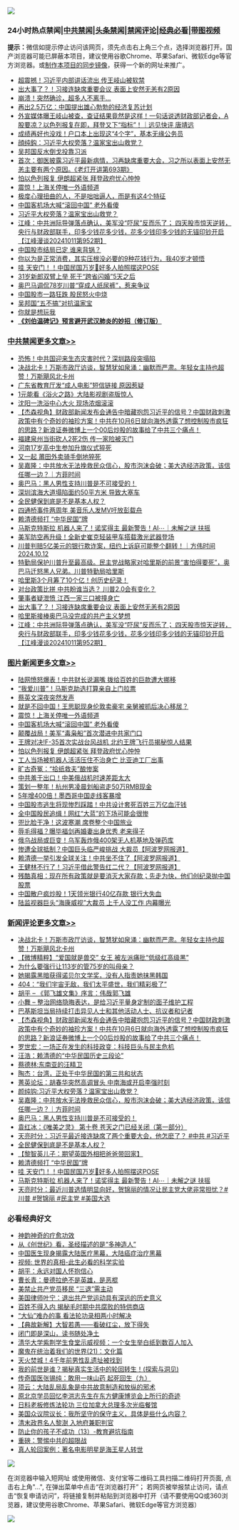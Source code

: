 ![](https://raw.githubusercontent.com/jsvpn/jsproxy/dev/64photo/fqnews-qr.jpg)

<div id="tt">
<h3>24小时热点禁闻|<a href="#%E4%B8%AD%E5%85%B1%E7%A6%81%E9%97%BB%E6%9B%B4%E5%A4%9A%E6%96%87%E7%AB%A0">中共禁闻</a>|<a href="#%E5%9B%BE%E7%89%87%E6%96%B0%E9%97%BB%E6%9B%B4%E5%A4%9A%E6%96%87%E7%AB%A0">头条禁闻</a>|<a href="#%E6%96%B0%E9%97%BB%E8%AF%84%E8%AE%BA%E6%9B%B4%E5%A4%9A%E6%96%87%E7%AB%A0">禁闻评论|<a href="#%E5%BF%85%E7%9C%8B%E7%BB%8F%E5%85%B8%E5%A5%BD%E6%96%87">经典必看</a>|<a href="https://696153.xyz/3" target="_blank">带图视频</a></h3>
<div><b>提示：</b>微信如提示停止访问该网页，须先点击右上角三个点，选择浏览器打开。国产浏览器可能已屏蔽本项目，建议使用谷歌Chrome、苹果Safari、微软Edge等官方浏览器。或<a href="%E5%88%B6%E4%BD%9Cgit%E7%A6%81%E9%97%BB%E9%95%9C%E5%83%8F.md">制作本项目的同步镜像</a>，获得一个新的网址来推广。</div>
<ul>

<li><a href="/baitai/20241012/2100892.md">超震撼！习近平内部讲话流出 传王岐山被软禁</a></li>
<li><a href="/cbnews/20241012/2100925.md">出大事了？！习接连缺席重要会议 表面上安然无恙有2原因</a></li>
<li><a href="/baitai/20241012/2100962.md">崩溃！突然确诊，超多人不离手…</a></li>
<li><a href="/headline/20241012/2100923.md">再出2.5万亿：中国提出雄心勃勃的经济复苏计划</a></li>
<li><a href="/sohnews/20241013/2101043.md">外宣媒体曝王岐山被查，查证结果竟然是这样！一句话说透财政部记者会，A股要凉？以色列报复在即，拜登又下“指标”！｜远见快评 唐靖远</a></li>
<li><a href="/baitai/20241013/2101048.md">成绩再好也没戏！户口本上出现这“4个字”，基本无缘公务员</a></li>
<li><a href="/baitai/20241012/2100944.md">顔纯鈎：习近平大权旁落？温家宝出山救党？</a></li>
<li><a href="/sohnews/20241012/2101009.md">吴邦国反水倒戈投靠习派</a></li>
<li><a href="/sohnews/20241012/2100901.md">首次：御医披露习近平最新病情，习再缺席重要大会，习之所以表面上安然无恙主要有两个原因。《老灯开讲第693期》</a></li>
<li><a href="/topimagenews/20241012/2100924.md">怕以色列报复 伊朗超紧张 拜登政府忧心忡忡</a></li>
<li><a href="/topimagenews/20241013/2101072.md">震惊！上海关停唯一外语频道</a></li>
<li><a href="/baitai/20241012/2100964.md">极度心理扭曲的人，不是咄咄逼人，而是有这4个特征</a></li>
<li><a href="/topimagenews/20241013/2101070.md">中国客机场大喊“滚回中国” 老外看傻</a></li>
<li><a href="/ssgc/20241013/2101016.md">习近平大权旁落？温家宝出山救党？</a></li>
<li><a href="/cbnews/20241012/2100886.md">江峰：中共洲际导弹落点确认，美军没“吓尿”反而乐了； 四天股市惊天逆转，央行与财政部联手，印多少钱花多少钱，花多少钱印多少钱的无锚印钞开启【江峰漫谈20241011第952期】</a></li>
<li><a href="/baitai/20241013/2101023.md">中国股市结局已定 谁来背锅？</a></li>
<li><a href="/lifebaike/20241012/2100926.md">你以为是正常消费，其实压根没必要的9种花钱行为，我40岁才顿悟</a></li>
<li><a href="/comments/20241013/2101019.md">哇 天安门！！中国民国万岁👀好多人拍照摆这POSE</a></li>
<li><a href="/cnnews/20241012/2100994.md">31岁新郎双臂上举 死于“跨省闪婚”5天之后</a></li>
<li><a href="/cnnews/20241012/2100876.md">奥巴马调侃78岁川普“穿成人纸尿裤”，惹来争议</a></li>
<li><a href="/ccpdope/20241012/2100916.md">中国股市一路狂跌 股民怒火中烧</a></li>
<li><a href="/sohnews/20241012/2100969.md">吴邦国“五不搞”对抗温家宝</a></li>
<li><a href="/comments/20241012/2100898.md">你就是想玩我</a></li>
<li><b><a href="/comments/20200207/1272816.md" target="_blank">《刘伯温碑记》预言避开武汉肺炎的妙招（修订版）</a></b></li>
</ul>
</div>

<div class="catlist">
<h3><a href="/cbnews/" target="_blank">中共禁闻</a><span><a href="/cbnews/" target="_blank" rel="nofollow">更多文章>></a></span></h3>
<ul>
<li><a href="/cbnews/20241013/2101164.md" target="_blank">恐怖！中共国迎来生态灾害时代？深圳路段突塌陷</a></li>
<li><a href="/comments/20241013/2101157.md" target="_blank">决战北卡！万斯市政厅访谈，智慧犹如泉涌：幽默而严肃。年轻女主持也超赞！万斯飓风北卡州</a></li>
<li><a href="/cbnews/20241013/2101143.md" target="_blank">广东省教育厅发“成人电影”短信链接 原因惹疑</a></li>
<li><a href="/cbnews/20241013/2101142.md" target="_blank">1元能看《浴火之路》大陆影视剧盗版惊人</a></li>
<li><a href="/cbnews/20241013/2101141.md" target="_blank">沈阳一洗浴中心大火 现场浓烟滚滚</a></li>
<li><a href="/comments/20241013/2101135.md" target="_blank">【杰森视角】财政部新闻发布会通告中暗藏抱怨习近平的信号？中国财政刺激政策中有个奇妙的袖珍方案！中共在10月6日就向海外透露了想控制股市疯狂的思路？新浪证券微博上一个00后炒股的故事给了中共三个痛点！</a></li>
<li><a href="/cbnews/20241013/2101115.md" target="_blank">福建泉州当街砍人2死2伤 传一家险被灭门</a></li>
<li><a href="/cbnews/20241013/2101114.md" target="_blank">河南17岁高中生参加升旗仪式猝死</a></li>
<li><a href="/cbnews/20241013/2101095.md" target="_blank">又一起 莆田外卖骑手倒地猝死</a></li>
<li><a href="/comments/20241013/2101087.md" target="_blank">吴嘉隆：中共放水无法挽救民众信心，股市泡沫会破；美大选经济政策，该信任哪一边？｜方菲时间</a></li>
<li><a href="/comments/20241013/2101084.md" target="_blank">奥巴马：黑人男性支持川普是不可接受的！</a></li>
<li><a href="/cbnews/20241013/2101060.md" target="_blank">深圳滨海大道塌陷面约50平方米 导致大塞车</a></li>
<li><a href="/comments/20241013/2101039.md" target="_blank">全民健保到底是不是基本人权？</a></li>
<li><a href="/cbnews/20241013/2101030.md" target="_blank">四通桥事件两周年 美音乐人发MV吁放彭载舟</a></li>
<li><a href="/comments/20241013/2101020.md" target="_blank">赖清德频打 “中华民国”牌</a></li>
<li><a href="/comments/20241012/2101007.md" target="_blank">马斯克特斯拉 机器人来了！诺奖得主 最新警告！AI⋯｜未解之谜 扶摇</a></li>
<li><a href="/cbnews/20241012/2100989.md" target="_blank">美军防空再升级！全新史崔克轻装甲车搭载激光武器登场</a></li>
<li><a href="/comments/20241012/2100985.md" target="_blank">川普判赔5亿美元的银行欺诈案，纽约上诉庭可能整个翻转！｜方伟时间 2024.10.12</a></li>
<li><a href="/comments/20241012/2100977.md" target="_blank">特勤局保护川普升至最高级。民主党战略家对哈里斯的前景“害怕得要死”，奥巴马迁怒黑人兄弟。川普特勤局哈里斯</a></li>
<li><a href="/comments/20241012/2100976.md" target="_blank">哈里斯3个月筹了10个亿！创历史纪录！</a></li>
<li><a href="/cbnews/20241012/2100973.md" target="_blank">对台政策比拼 中共盼谁当选？ 川普2.0会有变化？</a></li>
<li><a href="/cbnews/20241012/2100972.md" target="_blank">肇事者疑泄愤 江西一家三口被撞身亡</a></li>
<li><a href="/cbnews/20241012/2100925.md" target="_blank">出大事了？！习接连缺席重要会议 表面上安然无恙有2原因</a></li>
<li><a href="/cbnews/20241012/2100621.md" target="_blank">哈里斯接棒奥巴马没完成的共产主义梦想</a></li>
<li><a href="/cbnews/20241012/2100886.md" target="_blank">江峰：中共洲际导弹落点确认，美军没“吓尿”反而乐了； 四天股市惊天逆转，央行与财政部联手，印多少钱花多少钱，花多少钱印多少钱的无锚印钞开启【江峰漫谈20241011第952期】</a></li>

</ul>
</div>
<div class="catlist">
<h3><a href="/topimagenews/" target="_blank">图片新闻</a><span><a href="/topimagenews/" target="_blank" rel="nofollow">更多文章>></a></span></h3>
<ul>
<li><a href="/topimagenews/20241013/2101163.md" target="_blank">陆网愤怒爆表！中共财长说漏嘴 拨给百姓的巨款遭大挪移</a></li>
<li><a href="/topimagenews/20241013/2101113.md" target="_blank">“我爱川普”！马斯克助选打算亲自上门拉票</a></li>
<li><a href="/topimagenews/20241013/2101112.md" target="_blank">蔡英文深夜突然发声</a></li>
<li><a href="/topimagenews/20241013/2101111.md" target="_blank">就是不回中国！王思聪现身伦敦卖豪宅 亲舅被抓后决心移居？</a></li>
<li><a href="/topimagenews/20241013/2101072.md" target="_blank">震惊！上海关停唯一外语频道</a></li>
<li><a href="/topimagenews/20241013/2101070.md" target="_blank">中国客机场大喊“滚回中国” 老外看傻</a></li>
<li><a href="/topimagenews/20241013/2101069.md" target="_blank">颠覆战局！美军“毒枭船”首次潜进中共家门口</a></li>
<li><a href="/topimagenews/20241013/2101068.md" target="_blank">王牌对决!F-35首次实战台风战机 北约王牌飞行员揭秘惊人结果</a></li>
<li><a href="/topimagenews/20241012/2100924.md" target="_blank">怕以色列报复 伊朗超紧张 拜登政府忧心忡忡</a></li>
<li><a href="/topimagenews/20241012/2100851.md" target="_blank">工人当场被机器人活活压住不治身亡 比亚迪工厂出事</a></li>
<li><a href="/topimagenews/20241012/2100825.md" target="_blank">旷古奇冤：“拾纸救夫”酿惨案</a></li>
<li><a href="/topimagenews/20241012/2100824.md" target="_blank">中共羞于出口！中美俄战机时速差距太大</a></li>
<li><a href="/topimagenews/20241012/2100795.md" target="_blank">策划一整年！杭州男凌晨划船盗走50万RMB现金</a></li>
<li><a href="/topimagenews/20241012/2100794.md" target="_blank">5年增400倍！墨西哥中国走线客暴增</a></li>
<li><a href="/topimagenews/20241012/2100793.md" target="_blank">中国股市逃生将现惨烈踩踏！中共设计套死百姓三万亿血汗钱</a></li>
<li><a href="/topimagenews/20241012/2100760.md" target="_blank">全中国股民追缉！网红“大蓝”的下场可能会很惨</a></li>
<li><a href="/topimagenews/20241012/2100759.md" target="_blank">兜比脸干净！这波寒潮 席卷整个中国旅业</a></li>
<li><a href="/topimagenews/20241012/2100741.md" target="_blank">辱毛得福？曝毕福剑再婚妻出身优秀 老来得子</a></li>
<li><a href="/topimagenews/20241012/2100727.md" target="_blank">俄乌战局或巨变！乌军轰炸俄400架无人机基地及弹药库</a></li>
<li><a href="/topimagenews/20241012/2100726.md" target="_blank">惨遭全球抵制？中国巨头临严峻挑战 大裁员【阿波罗网报道】</a></li>
<li><a href="/topimagenews/20241012/2100708.md" target="_blank">赖清德一举引发全球关注！中共坐不住了【阿波罗网报道】</a></li>
<li><a href="/topimagenews/20241012/2100707.md" target="_blank">王健林不行了！习近平借此警告红二代？【阿波罗网报道】</a></li>
<li><a href="/topimagenews/20241012/2100706.md" target="_blank">残酷真相：现在所有政策就是要消灭大家存款；先走为快，他们创纪录抛中国股票</a></li>
<li><a href="/topimagenews/20241011/2100594.md" target="_blank">中国散户疯炒股！1天领光银行40亿存款 银行大失血</a></li>
<li><a href="/topimagenews/20241011/2100542.md" target="_blank">陆监视器巨头“海康威视”大裁员 上千人没工作 内幕曝光</a></li>

</ul>
</div>
<div class="catlist">
<h3><a href="/comments/" target="_blank">新闻评论</a><span><a href="/comments/" target="_blank" rel="nofollow">更多文章>></a></span></h3>
<ul>
<li><a href="/comments/20241013/2101157.md" target="_blank">决战北卡！万斯市政厅访谈，智慧犹如泉涌：幽默而严肃。年轻女主持也超赞！万斯飓风北卡州</a></li>
<li><a href="/comments/20241013/2101152.md" target="_blank">【微博精粹】“爱国就是兽交” 女王 被左派痛批“低级红高级黑”</a></li>
<li><a href="/comments/20241013/2101151.md" target="_blank">为什么要强行让113岁的管75岁的叫母亲？</a></li>
<li><a href="/comments/20241013/2101150.md" target="_blank">她揭露黑暗获得诺贝尔文学奖，没有人指责她抹黑韩国</a></li>
<li><a href="/comments/20241013/2101149.md" target="_blank">404：“我们宇宙无敌，我们太平盛世，我们精彩极了”</a></li>
<li><a href="/comments/20241013/2101148.md" target="_blank">胡平 &#8211; 《郭飞雄文集》序言：伟哉郭飞雄</a></li>
<li><a href="/comments/20241013/2101147.md" target="_blank">小舞 &#8211; 整治网络隐晦表达，是给习近平量身定制的面子维护工程</a></li>
<li><a href="/comments/20241013/2101146.md" target="_blank">巴基斯坦当局持续打击异见人士和其他活动人士、抗议者和记者</a></li>
<li><a href="/comments/20241013/2101135.md" target="_blank">【杰森视角】财政部新闻发布会通告中暗藏抱怨习近平的信号？中国财政刺激政策中有个奇妙的袖珍方案！中共在10月6日就向海外透露了想控制股市疯狂的思路？新浪证券微博上一个00后炒股的故事给了中共三个痛点！</a></li>
<li><a href="/comments/20241013/2101125.md" target="_blank">罗世宏：一场正在发生的科技政变：科技巨头与民主危机</a></li>
<li><a href="/comments/20241013/2101124.md" target="_blank">汪浩：赖清德的“中华民国历史三段论”</a></li>
<li><a href="/comments/20241013/2101123.md" target="_blank">蔡德林:东南亚的汪精卫</a></li>
<li><a href="/comments/20241013/2101122.md" target="_blank">陶杰：台湾，正处于中华民国的第三共和状态</a></li>
<li><a href="/comments/20241013/2101121.md" target="_blank">菁英论坛：胡春华突然高调冒头 中南海或开启李强时刻</a></li>
<li><a href="/comments/20241013/2101098.md" target="_blank">颜纯钩:习近平大权旁落？温家宝出山救党？</a></li>
<li><a href="/comments/20241013/2101087.md" target="_blank">吴嘉隆：中共放水无法挽救民众信心，股市泡沫会破；美大选经济政策，该信任哪一边？｜方菲时间</a></li>
<li><a href="/comments/20241013/2101084.md" target="_blank">奥巴马：黑人男性支持川普是不可接受的！</a></li>
<li><a href="/comments/20241013/2101065.md" target="_blank">袁红冰：《唯美之灵》 第十卷 苍天之门已经关闭（第一部分）</a></li>
<li><a href="/comments/20241013/2101050.md" target="_blank">天亮时分：习近平最近接连缺席了两个重要大会，他怎麽了？ #中共 #习近平</a></li>
<li><a href="/comments/20241013/2101039.md" target="_blank">全民健保到底是不是基本人权？</a></li>
<li><a href="/comments/20241013/2101026.md" target="_blank">【黎智英儿子：期望英国外相把爸爸带回家】</a></li>
<li><a href="/comments/20241013/2101020.md" target="_blank">赖清德频打 “中华民国”牌</a></li>
<li><a href="/comments/20241013/2101019.md" target="_blank">哇 天安门！！中国民国万岁👀好多人拍照摆这POSE</a></li>
<li><a href="/comments/20241012/2101007.md" target="_blank">马斯克特斯拉 机器人来了！诺奖得主 最新警告！AI⋯｜未解之谜 扶摇</a></li>
<li><a href="/comments/20241012/2101000.md" target="_blank">天亮时分：最近川普选情明显向好，贺锦丽的情况让民主党大佬非常担忧？#川普 #贺锦丽 #民主党 #美国大选</a></li>

</ul>
</div>

<div class="catlist">
<h3>必看经典好文</h3>
<ul>
<li><a href="/comments/20220105/1675252.md" target="_blank">神韵神奇的疗愈功效</a></li>
<li><a href="/comments/20210223/1492392.md" target="_blank">从《创世纪》看，圣经描述的是“多神造人”</a></li>
<li><a href="/comments/20230815/1920336.md" target="_blank">中国医生现身揭露大陆医疗黑幕，大陆癌症治疗黑幕</a></li>
<li><a href="/aomi/supernatural/20150313/374665.md" target="_blank">视频: 世界的真相-此生必看的科学实验</a></li>
<li><a href="/comments/20180624/961987.md" target="_blank">胡平：永远对国人怀抱信心</a></li>
<li><a href="/comments/20220727/1763613.md" target="_blank">曹长青：曼德拉绝不是英雄，是恶棍</a></li>
<li><a href="/cbnews/20201004/1408019.md" target="_blank">美禁止共产党员移民 “三退”需主动</a></li>
<li><a href="/cnnews/20210819/1609201.md" target="_blank">美国律师叶宁：退出共产党运动具有深远的历史意义</a></li>
<li><a href="/lifebaike/20200711/1358994.md" target="_blank">百姓不得入内 揭秘毛时期中共腐败的特供商店</a></li>
<li><a href="/cbnews/20210428/1535533.md" target="_blank">“大仙”难办的事  看法轮功录相两小时解决</a></li>
<li><a href="/comments/20201217/1449706.md" target="_blank">【典故新解】大智若愚——看破红尘，放下得失</a></li>
<li><a href="/tculture/20200803/1373949.md" target="_blank">闭门即是深山，读书随处净土</a></li>
<li><a href="/comments/20221213/1822868.md" target="_blank">清华大学紫荆学生食堂示威视频：一个女生举白纸到数百人加入</a></li>
<li><a href="/comments/20180802/980476.md" target="_blank">魔鬼在统治着我们的世界(21)：文化篇</a></li>
<li><a href="/ccpdope/20181219/1049286.md" target="_blank">天火焚城！4千年前男性乱遗址被找到</a></li>
<li><a href="/comments/20200715/1359453.md" target="_blank">我的前世是谁？揭秘真实生活中的轮回转生！(探索与洞见)</a></li>
<li><a href="/comments/20220214/1691990.md" target="_blank">传奇国医张锡纯：敢用一味山药 起死回生（九）</a></li>
<li><a href="/comments/20220730/1764893.md" target="_blank">项云：大陆乱局乱象是中共故意制造和放纵的邪术</a></li>
<li><a href="/topimagenews/20240511/2035423.md" target="_blank">原北京学员回忆李洪志先生在东方健康博览会上所行的奇迹</a></li>
<li><a href="/comments/20200531/1337359.md" target="_blank">日料老板修炼法轮功 三位加拿大总理多次光临餐馆</a></li>
<li><a href="/comments/20231214/1974098.md" target="_blank">美国众议院议长：我所坚守的保守主义，具体是些什么内容？</a></li>
<li><a href="/ccpdope/20220508/1730036.md" target="_blank">清末政界名人黎澍 入地府兼职判官</a></li>
<li><a href="/comments/20230930/1940691.md" target="_blank">防止你的孩子不成功（13）-教育避坑指南</a></li>
<li><a href="/comments/20200717/1362287.md" target="_blank">重磅：警惕中共的超限战</a></li>
<li><a href="/comments/20200523/1332915.md" target="_blank">真人轮回案例：著名电影明星是海王星人转世</a></li>

</ul>
</div>

![](https://raw.githubusercontent.com/jsvpn/jsproxy/dev/64photo/fqnews-qr.jpg)

在浏览器中输入短网址 或使用微信、支付宝等二维码工具扫描二维码打开页面, 点击右上角"...", 在弹出菜单中点击“在浏览器打开”； 若网页被举报禁止访问，请点击“恢复申请访问”，将链接复制并粘贴到浏览器中打开（请不要使用QQ或360浏览器，建议使用谷歌Chrome、苹果Safari、微软Edge等官方浏览器）

![](https://raw.githubusercontent.com/jsvpn/jsproxy/dev/64photo/wx.jpg)